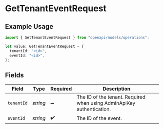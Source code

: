 # GetTenantEventRequest

## Example Usage

```typescript
import { GetTenantEventRequest } from "openapi/models/operations";

let value: GetTenantEventRequest = {
  tenantId: "<id>",
  eventId: "<id>",
};
```

## Fields

| Field                                                                 | Type                                                                  | Required                                                              | Description                                                           |
| --------------------------------------------------------------------- | --------------------------------------------------------------------- | --------------------------------------------------------------------- | --------------------------------------------------------------------- |
| `tenantId`                                                            | *string*                                                              | :heavy_minus_sign:                                                    | The ID of the tenant. Required when using AdminApiKey authentication. |
| `eventId`                                                             | *string*                                                              | :heavy_check_mark:                                                    | The ID of the event.                                                  |